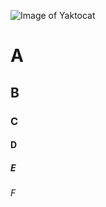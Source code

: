 ![Image of Yaktocat](https://octodex.github.com/images/yaktocat.png)
# A
## B
### C
#### D
##### E
###### F
